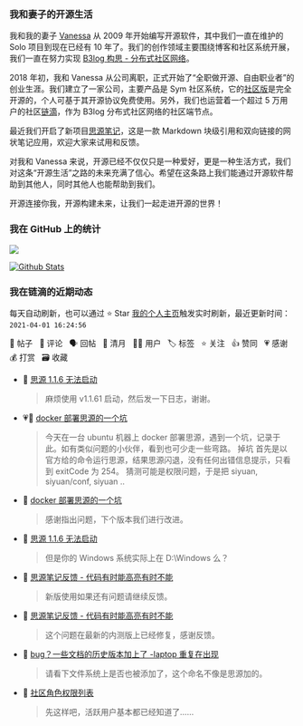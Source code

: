 ### 我和妻子的开源生活

我和我的妻子 [Vanessa](https://github.com/Vanessa219) 从 2009 年开始编写开源软件，其中我们一直在维护的 Solo 项目到现在已经有 10 年了。我们的创作领域主要围绕博客和社区系统开展，我们一直在努力实现 [B3log 构思 - 分布式社区网络](https://ld246.com/article/1546941897596)。

2018 年初，我和 Vanessa 从公司离职，正式开始了“全职做开源、自由职业者”的创业生涯。我们建立了一家公司，主要产品是 Sym 社区系统，它的[社区版](https://github.com/88250/symphony)是完全开源的，个人可基于其开源协议免费使用。另外，我们也运营着一个超过 5 万用户的社区[链滴](https://ld246.com)，作为 B3log 分布式社区网络的社区端节点。

最近我们开启了新项目[思源笔记](https://github.com/siyuan-note/siyuan)，这是一款 Markdown 块级引用和双向链接的网状笔记应用，欢迎大家来试用和反馈。

对我和 Vanessa 来说，开源已经不仅仅只是一种爱好，更是一种生活方式，我们对这条“开源生活”之路的未来充满了信心。希望在这条路上我们能通过开源软件帮助到其他人，同时其他人也能帮助到我们。

开源连接你我，开源构建未来，让我们一起走进开源的世界！

### 我在 GitHub 上的统计

<a title="Hits" target="_blank" href="https://github.com/88250/88250"><img src="https://hits.b3log.org/88250/88250.svg"></a>

[![Github Stats](https://github-readme-stats.vercel.app/api?username=88250&theme=tokyonight&show_icons=true)](https://github.com/88250)

<!--events start -->

### 我在链滴的近期动态

每天自动刷新，也可以通过 ⭐️ Star [我的个人主页](https://github.com/88250/88250)触发实时刷新，最近更新时间：`2021-04-01 16:24:56`

📝 帖子 &nbsp; 💬 评论 &nbsp; 🗣 回帖 &nbsp; 🌙 清月 &nbsp; 👨‍💻 用户 &nbsp; 🏷️ 标签 &nbsp; ⭐️ 关注 &nbsp; 👍 赞同 &nbsp; 💗 感谢 &nbsp; 💰 打赏 &nbsp; 🗃 收藏

* 💬 [思源 1.1.6 无法启动](https://ld246.com/article/1617178432596/comment/1617261866446#comments)

  > 麻烦使用 v1.1.61 启动，然后发一下日志，谢谢。
* 💗📝 [docker 部署思源的一个坑](https://ld246.com/article/1617259702815)

  > 今天在一台 ubuntu 机器上 docker 部署思源，遇到一个坑，记录于此。如有类似问题的小伙伴，看到也可少走一些弯路。 掉坑 首先是以官方给的命令运行思源，结果思源闪退，没有任何出错信息提示，只看到 exitCode 为 254。 猜测可能是权限问题，于是把 siyuan, siyuan/conf, siyuan ..
* 💬 [docker 部署思源的一个坑](https://ld246.com/article/1617259702815/comment/1617261084587#comments)

  > 感谢指出问题，下个版本我们进行改进。
* 💬 [思源 1.1.6 无法启动](https://ld246.com/article/1617178432596/comment/1617260400223#comments)

  > 但是你的 Windows 系统实际上在 D:\Windows 么？
* 💬 [思源笔记反馈 - 代码有时能高亮有时不能](https://ld246.com/article/1617246152270/comment/1617248423245#comments)

  > 新版使用如果还有问题请继续反馈。
* 💬 [思源笔记反馈 - 代码有时能高亮有时不能](https://ld246.com/article/1617246152270/comment/1617247211707#comments)

  > 这个问题在最新的内测版上已经修复，感谢反馈。
* 💬 [bug？一些文档的历史版本加上了 -laptop 重复在出现](https://ld246.com/article/1617246212722/comment/1617247144878#comments)

  > 请看下文件系统上是否也被添加了，这个命名不像是思源加的。
* 💬 [社区角色权限列表](https://ld246.com/article/1484629614518/comment/1617242313662#comments)

  > 先这样吧，活跃用户基本都已经知道了……


<!--events end -->
